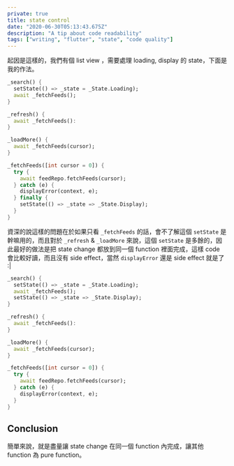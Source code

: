 ```yaml
---
private: true
title: state control
date: "2020-06-30T05:13:43.675Z"
description: "A tip about code readability"
tags: ["writing", "flutter", "state", "code quality"]
---
```


起因是這樣的，我們有個 list view ，需要處理 loading, display 的 state，下面是我的作法。

```dart
_search() {
  setState(() => _state = _State.Loading);
  await _fetchFeeds();
}

_refresh() {
  await _fetchFeeds():
}

_loadMore() {
  await _fetchFeeds(cursor);
}

_fetchFeeds([int cursor = 0]) {
  try {
    await feedRepo.fetchFeeds(cursor);
  } catch (e) {
    displayError(context, e);
  } finally {
    setState(() => _state => _State.Display);
  }
}
```

資深的說這樣的問題在於如果只看 `_fetchFeeds` 的話，會不了解這個 `setState` 是幹嘛用的，而且對於 `_refresh` & `_loadMore` 來說，這個 `setState` 是多餘的，因此最好的做法是把 state change 都放到同一個 function 裡面完成，這樣 code 會比較好讀，而且沒有 side effect，當然 `displayError` 還是 side effect 就是了 :|

```dart
_search() {
  setState(() => _state = _State.Loading);
  await _fetchFeeds();
  setState(() => _state => _State.Display);
}

_refresh() {
  await _fetchFeeds():
}

_loadMore() {
  await _fetchFeeds(cursor);
}

_fetchFeeds([int cursor = 0]) {
  try {
    await feedRepo.fetchFeeds(cursor);
  } catch (e) {
    displayError(context, e);
  }
}
```

## Conclusion

簡單來說，就是盡量讓 state change 在同一個 function 內完成，讓其他 function 為 pure function。
